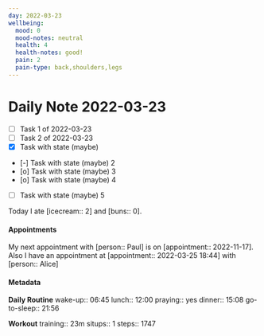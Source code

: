 ```yaml
---
day: 2022-03-23
wellbeing:
  mood: 0
  mood-notes: neutral
  health: 4
  health-notes: good!
  pain: 2
  pain-type: back,shoulders,legs
---
```


# Daily Note 2022-03-23

- [ ] Task 1 of 2022-03-23
- [ ] Task 2 of 2022-03-23
- [x] Task with state (maybe)
- [-] Task with state (maybe) 2
- [o] Task with state (maybe) 3
- [o] Task with state (maybe) 4
- [ ] Task with state (maybe) 5

Today I ate [icecream:: 2] and [buns:: 0].

#### Appointments
My next appointment with [person:: Paul] is on [appointment:: 2022-11-17].
Also I have an appointment at [appointment:: 2022-03-25 18:44] with [person:: Alice]

#### Metadata

**Daily Routine**
wake-up:: 06:45
lunch:: 12:00
praying:: yes
dinner:: 15:08
go-to-sleep:: 21:56

**Workout**
training:: 23m
situps:: 1
steps:: 1747
